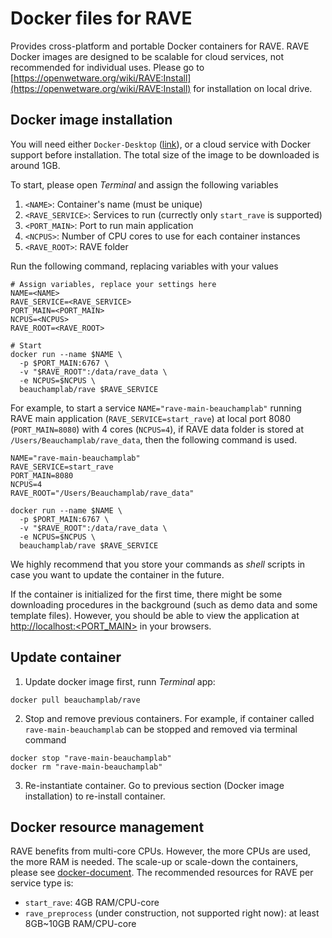 # Docker files for RAVE

Provides cross-platform and portable Docker containers for RAVE. RAVE Docker images are designed to be scalable for cloud services, not recommended for individual uses. Please go to [https://openwetware.org/wiki/RAVE:Install](https://openwetware.org/wiki/RAVE:Install) for installation on local drive.

## Docker image installation

You will need either `Docker-Desktop` ([link](https://www.docker.com/products/docker-desktop)), or a cloud service with Docker support before installation. The total size of the image to be downloaded is around 1GB.

To start, please open *Terminal* and assign the following variables
1. `<NAME>`: Container's name (must be unique)
2. `<RAVE_SERVICE>`: Services to run (currectly only `start_rave` is supported)
2. `<PORT_MAIN>`: Port to run main application
3. `<NCPUS>`: Number of CPU cores to use for each container instances
4. `<RAVE_ROOT>`: RAVE folder 

Run the following command, replacing variables with your values
```
# Assign variables, replace your settings here
NAME=<NAME>
RAVE_SERVICE=<RAVE_SERVICE>
PORT_MAIN=<PORT_MAIN>
NCPUS=<NCPUS>
RAVE_ROOT=<RAVE_ROOT>

# Start 
docker run --name $NAME \
  -p $PORT_MAIN:6767 \
  -v "$RAVE_ROOT":/data/rave_data \
  -e NCPUS=$NCPUS \
  beauchamplab/rave $RAVE_SERVICE
```

For example, to start a service `NAME="rave-main-beauchamplab"` running RAVE main application (`RAVE_SERVICE=start_rave`) at local port 8080 (`PORT_MAIN=8080`) with 4 cores (`NCPUS=4`), if RAVE data folder is stored at `/Users/Beauchamplab/rave_data`, then the following command is used.

```
NAME="rave-main-beauchamplab"
RAVE_SERVICE=start_rave
PORT_MAIN=8080
NCPUS=4
RAVE_ROOT="/Users/Beauchamplab/rave_data"

docker run --name $NAME \
  -p $PORT_MAIN:6767 \
  -v "$RAVE_ROOT":/data/rave_data \
  -e NCPUS=$NCPUS \
  beauchamplab/rave $RAVE_SERVICE
```

We highly recommend that you store your commands as *shell* scripts in case you want to update the container in the future.

If the container is initialized for the first time, there might be some downloading procedures in the background (such as demo data and some template files). However, you should be able to view the application at [http://localhost:<PORT_MAIN>](http://localhost:8080) in your browsers.


## Update container

1. Update docker image first, runn *Terminal* app:
```
docker pull beauchamplab/rave
```

2. Stop and remove previous containers. For example, if container called `rave-main-beauchamplab` can be stopped and removed via terminal command
```
docker stop "rave-main-beauchamplab"
docker rm "rave-main-beauchamplab"
```

3. Re-instantiate container. Go to previous section (Docker image installation) to re-install container. 


## Docker resource management

RAVE benefits from multi-core CPUs. However, the more CPUs are used, the more RAM is needed. The scale-up or scale-down the containers, please see [docker-document](https://docs.docker.com/config/containers/resource_constraints/). The recommended resources for RAVE per service type is:
* `start_rave`: 4GB RAM/CPU-core
* `rave_preprocess` (under construction, not supported right now): at least 8GB~10GB RAM/CPU-core



